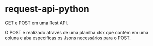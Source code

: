 # request-api-python

GET e POST em uma Rest API.

O POST é realizado através de uma planilha xlsx que contém em uma coluna e aba específicas os Jsons necessários para o POST.
